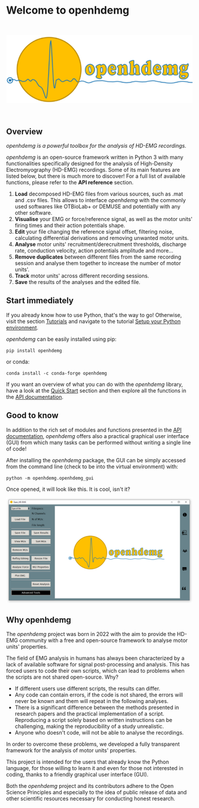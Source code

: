 # Welcome to openhdemg
<br/>

![banner logo](md_graphics/Index/Banner_Logo.png)

<br/>

## Overview

*openhdemg is a powerful toolbox for the analysis of HD-EMG recordings.*

*openhdemg* is an open-source framework written in Python 3 with many
functionalities specifically designed for the analysis of High-Density
Electromyography (HD-EMG) recordings.
Some of its main features are listed below, but there is much more to
discover! For a full list of available functions, please refer to the **API reference** section.

1. **Load** decomposed HD-EMG files from various sources, such as .mat and
.csv files. This allows to interface *openhdemg* with the commonly used
softwares like OTBioLab+ or DEMUSE and potentially with any other software.
2. **Visualise** your EMG or force/reference signal, as well as the motor
units' firing times and their action potentials shape.
3. **Edit** your file changing the reference signal offset, filtering noise,
calculating differential derivations and removing unwanted motor units.
4. **Analyse** motor units' recruitment/derecruitment thresholds, discharge
rate, conduction velocity, action potentials amplitude and more...
5. **Remove duplicates** between different files from the same recording
session and analyse them together to increase the number of motor units'.
6. **Track** motor units' across different recording sessions.
7. **Save** the results of the analyses and the edited file.

## Start immediately
If you already know how to use Python, that's the way to go!
Otherwise, visit the section [Tutorials](Tutorials.md) and navigate to the
tutorial
[Setup your Python environment](Tutorials.md#setup-your-python-environment).

*openhdemg* can be easily installed using pip:

```shell
pip install openhdemg
```

or conda:

```shell
conda install -c conda-forge openhdemg
```

If you want an overview of what you can do with the *openhdemg* library, have
a look at the [Quick Start](Quick-Start.md) section and then explore all the
functions in the [API documentation](API-Reference.md).

## Good to know
In addition to the rich set of modules and functions presented in the
[API documentation](API-Reference.md), *openhdemg* offers also a practical
graphical user interface (GUI) from which many tasks can be performed without
writing a single line of code!

After installing the *openhdemg* package, the GUI can be simply accessed from
the command line (check to be into the virtual environment) with:

```shell
python -m openhdemg.openhdemg_gui
```

Once opened, it will look like this. It is cool, isn't it?

![gui_preview](md_graphics/Index/Gui_Preview.png)

## Why openhdemg
The *openhdemg* project was born in 2022 with the aim to provide the HD-EMG
community with a free and open-source framework to analyse motor units'
properties.

The field of EMG analysis in humans has always been characterized by a lack of
available software for signal post-processing and analysis. This has forced
users to code their own scripts, which can lead to problems when the scripts
are not shared open-source. Why?

- If different users use different scripts, the results can differ.
- Any code can contain errors, if the code is not shared, the errors will
never be known and them will repeat in the following analyses.
- There is a significant difference between the methods presented in research
papers and the practical implementation of a script. Reproducing a script
solely based on written instructions can be challenging, making the
reproducibility of a study unrealistic.
- Anyone who doesn't code, will not be able to analyse the recordings.

In order to overcome these problems, we developed a fully transparent
framework for the analysis of motor units' properties.

This project is intended for the users that already know the Python language,
for those willing to learn it and even for those not interested in coding,
thanks to a friendly graphical user interface (GUI).

Both the *openhdemg* project and its contributors adhere to the
Open Science Principles and especially to the idea of public release 
of data and other scientific resources necessary for conducting honest
research.
